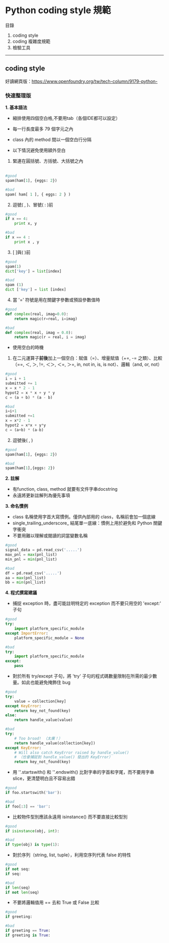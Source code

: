 # Python coding style 規範
目錄
 1. coding style
 2. coding 複雜度規範
 3. 檢驗工具
___
## coding style
好讀網頁版：https://www.openfoundry.org/tw/tech-column/9179-python-

### 快速整理版

**1. 基本語法**
- 縮排使用四個空白格,不要用tab（各個IDE都可以設定）
- 每一行長度最多 79 個字元之內
- class 內的 method 間以一個空白行分隔  

- 以下情況避免使用額外空白<br />  
1. 緊連在圓括號、方括號、大括號之內<br />   
```python
#good
spam(ham[1], {eggs: 2})
```
```python
#bad
spam( ham[ 1 ], { eggs: 2 } )
```
2. 逗號( , )、冒號( : )前<br /> 
```python
#good
if x == 4: 
    print x, y
```
```python
#bad
if x == 4 :
    print x , y
```
3. [ ]與( )前<br />  
```python
#good
spam(1)
dict['key'] = list[index]
```
```python
#bad
spam (1)
dict ['key'] = list [index]
```
4. 當 '=' 符號是用在關鍵字參數或預設參數值時<br />
```python
#good
def complex(real, imag=0.0):
    return magic(r=real, i=imag)
```
```python
#bad
def complex(real, imag = 0.0):
    return magic(r = real, i = imag)
```

- 使用空白的時機
1. 在二元運算子**前後**加上一個空白：賦值（=）、增量賦值（+=, -= 之類）、比較（==, ＜, ＞, !=, ＜＞, ＜=, ＞=, in, not in, is, is not）、邏輯（and, or, not）
```python
#good
i = i + 1
submitted += 1
x = x * 2 - 1
hypot2 = x * x + y * y
c = (a + b) * (a - b)
```
```python
#bad
i=i+1
submitted +=1
x = x*2 - 1
hypot2 = x*x + y*y
c = (a+b) * (a-b)
```
2. 逗號後( , )
```python
#good
spam(ham[1], {eggs: 2})
```
```python
#bad
spam(ham[1],{eggs: 2})
```

**2. 註解**
- 有function, class, method 就要有文件字串docstring
- 永遠將更新註解列為優先事項

**3. 命名慣例**
- class 名稱使用字首大寫慣例。僅供內部用的 class，名稱前會加一個底線
- single_trailing_underscore_ 結尾單一底線：慣例上用於避免和 Python 關鍵字衝突
- 不要用難以理解或閱讀的詞當變數名稱
```python
#good
signal_data = pd.read_csv('.....')
max_pnl = max(pnl_list)
min_pnl = min(pnl_list)
```
```python
#bad
df = pd.read_csv('.....')
aa = max(pnl_list)
bb = min(pnl_list)
```

**4. 程式撰寫建議**
- 捕捉 exception 時，盡可能註明特定的 exception 而不要只用空的 'except:' 子句
```python
#good
try:
    import platform_specific_module
except ImportError:
    platform_specific_module = None
```
```python
#bad
try:
    import platform_specific_module
except:
    pass
```
- 對於所有 try/except 子句，將 'try' 子句的程式碼數量限制在所需的最少數量。如此也能避免掩飾住 bug
```python
#good
try:
    value = collection[key]
except KeyError:
    return key_not_found(key)
else:
    return handle_value(value)
```
```python
#bad
try:
    # Too broad! （太廣！）
    return handle_value(collection[key])
except KeyError:
    # Will also catch KeyError raised by handle_value()
    # （也會捕捉到 handle_value() 發出的 KeyError）
    return key_not_found(key)
```
- 用 ''.startswith() 和 ''.endswith() 比對字串的字首和字尾，而不要用字串 slice，更清楚明白且不容易出錯
```python
#good
if foo.startswith('bar'):
```
```python
#bad
if foo[:3] == 'bar':
```
- 比較物件型別應該永遠用 isinstance() 而不要直接比較型別
```python
#good
if isinstance(obj, int):
```
```python
#bad
if type(obj) is type(1):
```
- 對於序列（string, list, tuple），利用空序列代表 false 的特性
```python
#good
if not seq:
if seq:
```
```python
#bad
if len(seq)
if not len(seq)
```
- 不要將邏輯值用 == 去和 True 或 False 比較
```python
#good
if greeting:
```
```python
#bad
if greeting == True:
if greeting is True:
```

